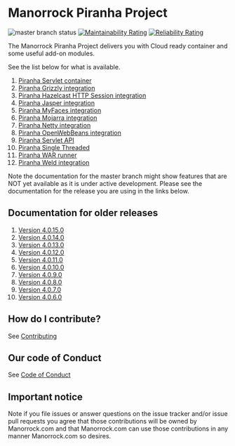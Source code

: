 
# Manorrock Piranha Project

![master branch status](https://github.com/manorrock/piranha/workflows/Java%20CI/badge.svg)
[![Maintainability Rating](https://sonarcloud.io/api/project_badges/measure?project=manorrock_piranha&metric=sqale_rating)](https://sonarcloud.io/dashboard?id=manorrock_piranha)
[![Reliability Rating](https://sonarcloud.io/api/project_badges/measure?project=manorrock_piranha&metric=reliability_rating)](https://sonarcloud.io/dashboard?id=manorrock_piranha)

The Manorrock Piranha Project delivers you with Cloud ready container and
some useful add-on modules.

See the list below for what is available.

1. [Piranha Servlet container](piranha/README.md)
1. [Piranha Grizzly integration](piranha-http-grizzly/README.md)
1. [Piranha Hazelcast HTTP Session integration](piranha-session-hazelcast/README.md)
1. [Piranha Jasper integration](piranha-jsp-jasper/README.md)
1. [Piranha MyFaces integration](piranha-faces-myfaces/README.md)
1. [Piranha Mojarra integration](piranha-faces-mojarra/README.md)
1. [Piranha Netty integration](piranha-http-netty/README.md)
1. [Piranha OpenWebBeans integration](piranha-cdi-openwebbeans/README.md)
1. [Piranha Servlet API](piranha-servlet-api/README.md)
1. [Piranha Single Threaded](piranha-http-singlethread/README.md)
1. [Piranha WAR runner](piranha-runner-war/README.md)
1. [Piranha Weld integration](piranha-cdi-weld/README.md)

Note the documentation for the master branch might show features that are NOT 
yet available as it is under active development. Please see the documentation
for the release you are using in the links below.

## Documentation for older releases

1. [Version 4.0.15.0](https://github.com/manorrock/piranha/tree/v4.0.15.0)
1. [Version 4.0.14.0](https://github.com/manorrock/piranha/tree/v4.0.14.0)
1. [Version 4.0.13.0](https://github.com/manorrock/piranha/tree/v4.0.13.0)
1. [Version 4.0.12.0](https://github.com/manorrock/piranha/tree/v4.0.12.0)
1. [Version 4.0.11.0](https://github.com/manorrock/piranha/tree/v4.0.11.0)
1. [Version 4.0.10.0](https://github.com/manorrock/piranha/tree/v4.0.10.0)
1. [Version 4.0.9.0](https://github.com/manorrock/piranha/tree/v4.0.9.0)
1. [Version 4.0.8.0](https://github.com/manorrock/piranha/tree/v4.0.8.0)
1. [Version 4.0.7.0](https://github.com/manorrock/piranha/tree/v4.0.7.0)
1. [Version 4.0.6.0](https://github.com/manorrock/piranha/tree/v4.0.6.0)

## How do I contribute?

See [Contributing](CONTRIBUTING.md)

## Our code of Conduct

See [Code of Conduct](CODE_OF_CONDUCT.md)

## Important notice

Note if you file issues or answer questions on the issue tracker and/or issue 
pull requests you agree that those contributions will be owned by Manorrock.com
and that Manorrock.com can use those contributions in any manner Manorrock.com
so desires.
